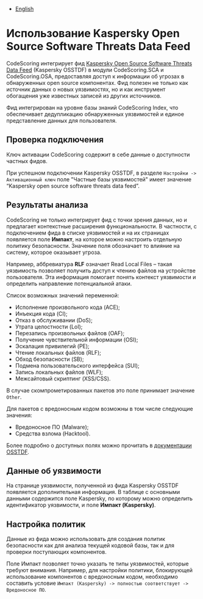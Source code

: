 - [English](../../feeds/kaspersky.en/)

# Использование Kaspersky Open Source Software Threats Data Feed

CodeScoring интегрирует фид [Kaspersky Open Source Software Threats Data Feed](https://www.kaspersky.ru/open-source-feed) (Kaspersky OSSTDF) в модули CodeScoring.SCA и CodeScoring.OSA, предоставляя доступ к информации об угрозах в обнаруженных open source компонентах. Фид полезен не только как источник данных о новых уязвимостях, но и как инструмент обогащения уже известных записей из других источников.

Фид интегрирован на уровне базы знаний CodeScoring Index, что обеспечивает дедупликацию обнаруженных уязвимостей и единое представление данных для пользователя.

## Проверка подключения

Ключ активации CodeScoring содержит в себе данные о доступности частных фидов.

При успешном подключении Kaspersky OSSTDF, в разделе `Настройки -> Активационный ключ` поле "Частные базы уязвимостей" имеет значение “Kaspersky open source software threats data feed”.

## Результаты анализа

CodeScoring не только интегрирует фид с точки зрения данных, но и предлагает контекстные расширения функциональности. В частности, с подключением фида в списке уязвимостей и на их страницах появляется поле **Импакт**, на которое можно настроить отдельную политику безопасности. Значение поля обозначает то влияние на систему, которое оказывает угроза.

Например, аббревиатура **RLF** означает Read Local Files – такая уязвимость позволяет получить доступ к чтению файлов на устройстве пользователя. Эта информация помогает понять контекст уязвимости и определить направление потенциальной атаки.

Список возможных значений переменной:

- Исполнение произвольного кода (ACE);
- Инъекция кода (CI);
- Отказ в обслуживании (DoS);
- Утрата целостности (LoI);
- Перезапись произвольных файлов (OAF);
- Получение чувствительной информации (OSI);
- Эскалация привилегий (PE);
- Чтение локальных файлов (RLF);
- Обход безопасности (SB);
- Подмена пользовательского интерфейса (SUI);
- Запись локальных файлов (WLF);
- Межсайтовый скриптинг (XSS/CSS).

В случае скомпрометированных пакетов это поле принимает значение `Other`.

Для пакетов с вредоносным кодом возможны в том числе следующие значения:

- Вредоносное ПО (Malware);
- Cредства взлома (Hacktool).

Более подробно о доступных полях можно прочитать в [документации OSSTDF](https://tip.kaspersky.com/Help/TIDF/ru-RU/FieldStructure.htm).

## Данные об уязвимости

На странице уязвимости, полученной из фида Kaspersky OSSTDF появляется дополнительная информация. В таблице с основными данными содержится поле Kaspersky, по которому можно определить идентификатор уязвимости, и поле **Импакт (Kaspersky)**.

## Настройка политик

Данные из фида можно использовать для создания политик безопасности как для анализа текущей кодовой базы, так и для проверки поступающих компонентов.

Поле Импакт позволяет точно указать те типы уязвимостей, которые требуют внимания. Например, для настройки политики, блокирующей использование компонентов с вредоносным кодом, необходимо составить условие `Импакт (Kaspersky) -> полностью соответствует -> Вредоносное ПО`.
